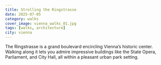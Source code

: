 ```yaml
---
title: Strolling the Ringstrasse
date: 2025-07-05
category: walks
cover_image: vienna_walks_01.jpg
tags: [walks, architecture]
city: vienna
---
```


The Ringstrasse is a grand boulevard encircling Vienna’s historic center. Walking along it lets you admire impressive buildings like the State Opera, Parliament, and City Hall, all within a pleasant urban park setting.

